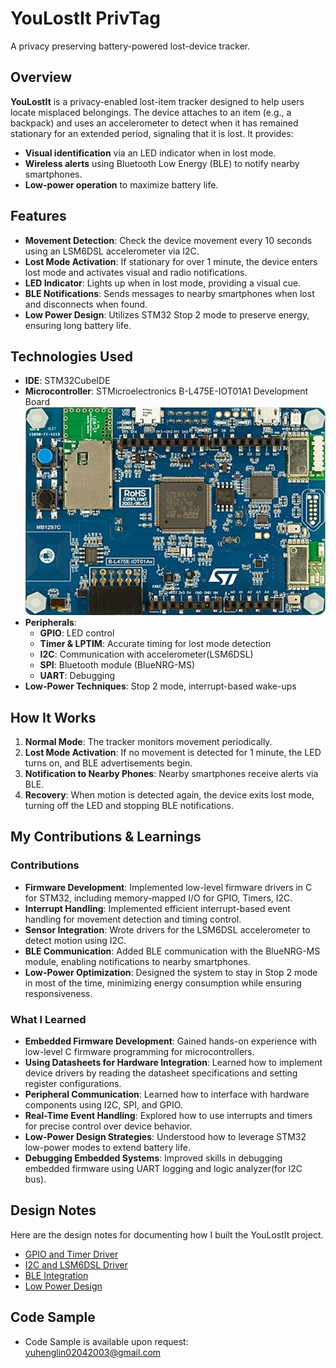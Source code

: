 # YouLostIt PrivTag
A privacy preserving battery-powered lost-device tracker. 

## Overview  
**YouLostIt** is a privacy-enabled lost-item tracker designed to help users locate misplaced belongings. 
The device attaches to an item (e.g., a backpack) and uses an accelerometer to detect when it has remained 
stationary for an extended period, signaling that it is lost. It provides:  
- **Visual identification** via an LED indicator when in lost mode.  
- **Wireless alerts** using Bluetooth Low Energy (BLE) to notify nearby smartphones.  
- **Low-power operation** to maximize battery life.  


## Features  
- **Movement Detection**: Check the device movement every 10 seconds using an LSM6DSL accelerometer via I2C.  
- **Lost Mode Activation**: If stationary for over 1 minute, the device enters lost mode and activates visual and radio notifications.  
- **LED Indicator**: Lights up when in lost mode, providing a visual cue.  
- **BLE Notifications**: Sends messages to nearby smartphones when lost and disconnects when found.  
- **Low Power Design**: Utilizes STM32 Stop 2 mode to preserve energy, ensuring long battery life.  

## Technologies Used  
- **IDE**: STM32CubeIDE  
- **Microcontroller**: STMicroelectronics B-L475E-IOT01A1 Development Board </br>
![1](img/board.png)
- **Peripherals**:  
  - **GPIO**: LED control  
  - **Timer & LPTIM**: Accurate timing for lost mode detection  
  - **I2C**: Communication with accelerometer(LSM6DSL)
  - **SPI**: Bluetooth module (BlueNRG-MS)
  - **UART**: Debugging  
- **Low-Power Techniques**: Stop 2 mode, interrupt-based wake-ups 


## How It Works  
1. **Normal Mode**: The tracker monitors movement periodically.  
2. **Lost Mode Activation**: If no movement is detected for 1 minute, the LED turns on, and BLE advertisements begin.  
3. **Notification to Nearby Phones**: Nearby smartphones receive alerts via BLE.  
4. **Recovery**: When motion is detected again, the device exits lost mode, turning off the LED and stopping BLE notifications.  


## My Contributions & Learnings  

### Contributions  
- **Firmware Development**: Implemented low-level firmware drivers in C for STM32, including memory-mapped I/O for GPIO, Timers, I2C.  
- **Interrupt Handling**: Implemented efficient interrupt-based event handling for movement detection and timing control. 
- **Sensor Integration**: Wrote drivers for the LSM6DSL accelerometer to detect motion using I2C. 
- **BLE Communication**: Added BLE communication with the BlueNRG-MS module, enabling notifications to nearby smartphones.  
- **Low-Power Optimization**: Designed the system to stay in Stop 2 mode in most of the time, minimizing energy consumption while ensuring responsiveness. 

### What I Learned  
- **Embedded Firmware Development**: Gained hands-on experience with low-level C firmware programming for microcontrollers.  
- **Using Datasheets for Hardware Integration**: Learned how to implement device drivers by reading the datasheet specifications and setting register configurations. 
- **Peripheral Communication**: Learned how to interface with hardware components using I2C, SPI, and GPIO.  
- **Real-Time Event Handling**: Explored how to use interrupts and timers for precise control over device behavior. 
- **Low-Power Design Strategies**: Understood how to leverage STM32 low-power modes to extend battery life.  
- **Debugging Embedded Systems**: Improved skills in debugging embedded firmware using UART logging and logic analyzer(for I2C bus).  


## Design Notes
Here are the design notes for documenting how I built the YouLostIt project. </br>
- [GPIO and Timer Driver](design/GPIO-Timer.md)
- [I2C and LSM6DSL Driver](design/I2C-LSM6DSL.md)
- [BLE Integration](design/BLE.md)
- [Low Power Design](design/Low-Power.md)


## Code Sample  
- Code Sample is available upon request: [yuhenglin02042003@gmail.com](mailto:yuhenglin02042003@gmail.com)
